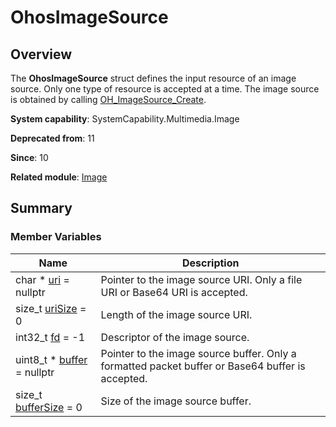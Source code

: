 # OhosImageSource


## Overview

The **OhosImageSource** struct defines the input resource of an image source. Only one type of resource is accepted at a time. The image source is obtained by calling [OH_ImageSource_Create](image.md#oh_imagesource_create).

**System capability**: SystemCapability.Multimedia.Image

**Deprecated from**: 11

**Since**: 10

**Related module**: [Image](image.md)


## Summary


### Member Variables

| Name| Description| 
| -------- | -------- |
| char \* [uri](image.md#uri) = nullptr | Pointer to the image source URI. Only a file URI or Base64 URI is accepted.|
| size_t [uriSize](image.md#urisize) = 0 | Length of the image source URI.|
| int32_t [fd](image.md#fd) = -1 | Descriptor of the image source.|
| uint8_t \* [buffer](image.md#buffer-12) = nullptr | Pointer to the image source buffer. Only a formatted packet buffer or Base64 buffer is accepted.|
| size_t [bufferSize](image.md#buffersize-12) = 0 | Size of the image source buffer.|
